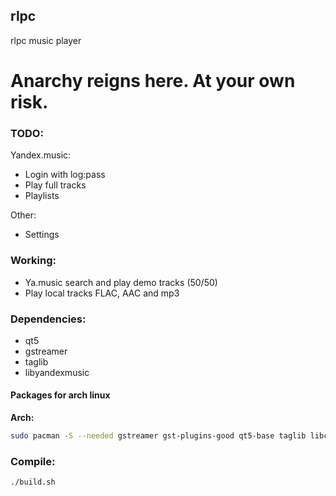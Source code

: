 ## rlpc
rlpc music player

# Anarchy reigns here. At your own risk.

### TODO:
Yandex.music:
- Login with log:pass
- Play full tracks
- Playlists

Other:
- Settings

### Working:
- Ya.music search and play demo tracks (50/50)
- Play local tracks FLAC, AAC and mp3

### Dependencies:
- qt5
- gstreamer
- taglib
- libyandexmusic

#### Packages for arch linux
__Arch:__
```bash
sudo pacman -S --needed gstreamer gst-plugins-good qt5-base taglib libcurl-gnutls json-c 
```

### Compile:
```bash
./build.sh
```
